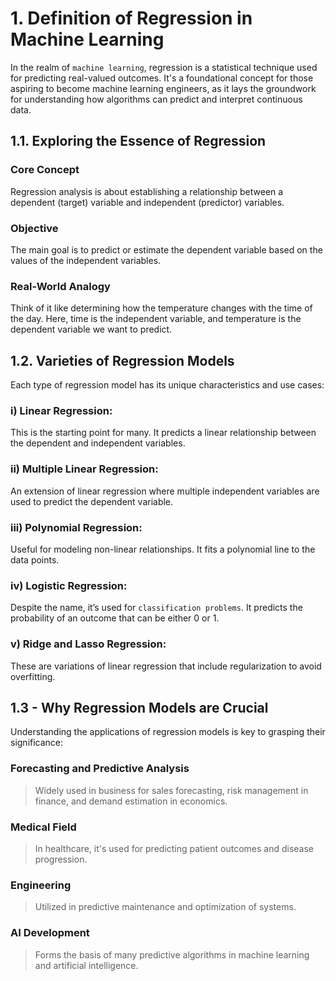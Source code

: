 # 1. **Definition of Regression in Machine Learning**
In the realm of `machine learning`, regression is a statistical technique used for predicting real-valued outcomes. It's a foundational concept for those aspiring to become machine learning engineers, as it lays the groundwork for understanding how algorithms can predict and interpret continuous data.

## 1.1. Exploring the Essence of Regression
### Core Concept
Regression analysis is about establishing a relationship between a dependent (target) variable and independent (predictor) variables.

### Objective
The main goal is to predict or estimate the dependent variable based on the values of the independent variables.

### Real-World Analogy
Think of it like determining how the temperature changes with the time of the day. Here, time is the independent variable, and temperature is the dependent variable we want to predict.

## 1.2. Varieties of Regression Models
Each type of regression model has its unique characteristics and use cases:

### i) Linear Regression:
This is the starting point for many. It predicts a linear relationship between the dependent and independent variables.
    
### ii) Multiple Linear Regression:
An extension of linear regression where multiple independent variables are used to predict the dependent variable.

### iii) Polynomial Regression:
Useful for modeling non-linear relationships. It fits a polynomial line to the data points.

### iv) Logistic Regression:
Despite the name, it’s used for `classification problems`. It predicts the probability of an outcome that can be either 0 or 1.

### v) Ridge and Lasso Regression:
These are variations of linear regression that include regularization to avoid overfitting.

## 1.3 - Why Regression Models are Crucial
Understanding the applications of regression models is key to grasping their significance:
   
### Forecasting and Predictive Analysis
> Widely used in business for sales forecasting, risk management in finance, and demand estimation in economics.

### Medical Field
> In healthcare, it's used for predicting patient outcomes and disease progression.

### Engineering
> Utilized in predictive maintenance and optimization of systems.

### AI Development
> Forms the basis of many predictive algorithms in machine learning and artificial intelligence.
